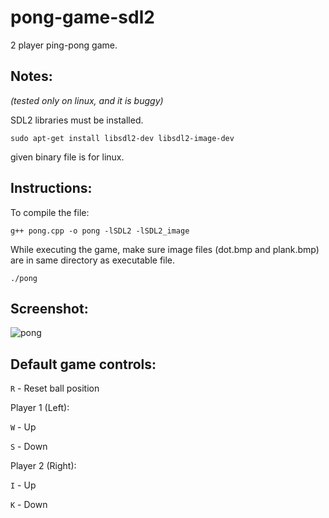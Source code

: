 # pong-game-sdl2
2 player ping-pong game.

Notes:
------

<i>(tested only on linux, and it is buggy)</i>

SDL2 libraries must be installed.

<code>sudo apt-get install libsdl2-dev libsdl2-image-dev</code>

given binary file is for linux.

Instructions:
-------------
To compile the file:

<code>g++ pong.cpp -o pong -lSDL2 -lSDL2_image</code>

While executing the game, make sure image files (dot.bmp and plank.bmp) are in same directory as executable file.

<code>./pong</code>

Screenshot:
-----------

![pong](https://user-images.githubusercontent.com/12862695/48730443-60367f80-ec60-11e8-9acd-8c06f837e141.png)

Default game controls:
---------------------

<code>R</code> - Reset ball position

Player 1 (Left):

<code>W</code> - Up

<code>S</code> - Down

Player 2 (Right):

<code>I</code> - Up

<code>K</code> - Down
